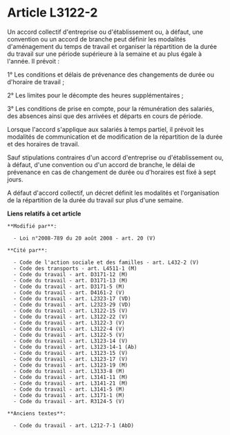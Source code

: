 # Article L3122-2

Un accord collectif d'entreprise ou d'établissement ou, à défaut, une convention ou un accord de branche peut définir les
modalités d'aménagement du temps de travail et organiser la répartition de la durée du travail sur une période supérieure à
la semaine et au plus égale à l'année. Il prévoit : 

1° Les conditions et délais de prévenance des changements de durée ou d'horaire de travail ; 

2° Les limites pour le décompte des heures supplémentaires ; 

3° Les conditions de prise en compte, pour la rémunération des salariés, des absences ainsi que des arrivées et départs en
cours de période. 

Lorsque l'accord s'applique aux salariés à temps partiel, il prévoit les modalités de communication et de modification de la
répartition de la durée et des horaires de travail. 

Sauf stipulations contraires d'un accord d'entreprise ou d'établissement ou, à défaut, d'une convention ou d'un accord de
branche, le délai de prévenance en cas de changement de durée ou d'horaires est fixé à sept jours. 

A défaut d'accord collectif, un décret définit les modalités et l'organisation de la répartition de la durée du travail sur
plus d'une semaine.

**Liens relatifs à cet article**

	**Modifié par**:

	  - Loi n°2008-789 du 20 août 2008 - art. 20 (V)

	**Cité par**:

	  - Code de l'action sociale et des familles - art. L432-2 (V)
	  - Code des transports - art. L4511-1 (M)
	  - Code du travail - art. D3171-12 (M)
	  - Code du travail - art. D3171-13 (M)
	  - Code du travail - art. D3171-5 (M)
	  - Code du travail - art. D4161-2 (V)
	  - Code du travail - art. L2323-17 (VD)
	  - Code du travail - art. L2323-29 (VD)
	  - Code du travail - art. L3122-15 (V)
	  - Code du travail - art. L3122-22 (V)
	  - Code du travail - art. L3122-3 (V)
	  - Code du travail - art. L3122-4 (V)
	  - Code du travail - art. L3122-5 (V)
	  - Code du travail - art. L3123-14 (V)
	  - Code du travail - art. L3123-14-1 (Ab)
	  - Code du travail - art. L3123-15 (V)
	  - Code du travail - art. L3123-17 (V)
	  - Code du travail - art. L3123-19 (M)
	  - Code du travail - art. L3133-8 (M)
	  - Code du travail - art. L3141-11 (M)
	  - Code du travail - art. L3141-21 (M)
	  - Code du travail - art. L3141-5 (M)
	  - Code du travail - art. L3171-1 (M)
	  - Code du travail - art. R3124-5 (V)

	**Anciens textes**:

	  - Code du travail - art. L212-7-1 (AbD)
